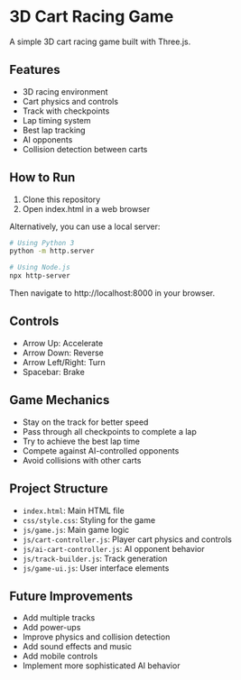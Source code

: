 # 3D Cart Racing Game

A simple 3D cart racing game built with Three.js.

## Features

- 3D racing environment
- Cart physics and controls
- Track with checkpoints
- Lap timing system
- Best lap tracking
- AI opponents
- Collision detection between carts

## How to Run

1. Clone this repository
2. Open index.html in a web browser

Alternatively, you can use a local server:

```bash
# Using Python 3
python -m http.server

# Using Node.js
npx http-server
```

Then navigate to http://localhost:8000 in your browser.

## Controls

- Arrow Up: Accelerate
- Arrow Down: Reverse
- Arrow Left/Right: Turn
- Spacebar: Brake

## Game Mechanics

- Stay on the track for better speed
- Pass through all checkpoints to complete a lap
- Try to achieve the best lap time
- Compete against AI-controlled opponents
- Avoid collisions with other carts

## Project Structure

- `index.html`: Main HTML file
- `css/style.css`: Styling for the game
- `js/game.js`: Main game logic
- `js/cart-controller.js`: Player cart physics and controls
- `js/ai-cart-controller.js`: AI opponent behavior
- `js/track-builder.js`: Track generation
- `js/game-ui.js`: User interface elements

## Future Improvements

- Add multiple tracks
- Add power-ups
- Improve physics and collision detection
- Add sound effects and music
- Add mobile controls
- Implement more sophisticated AI behavior
